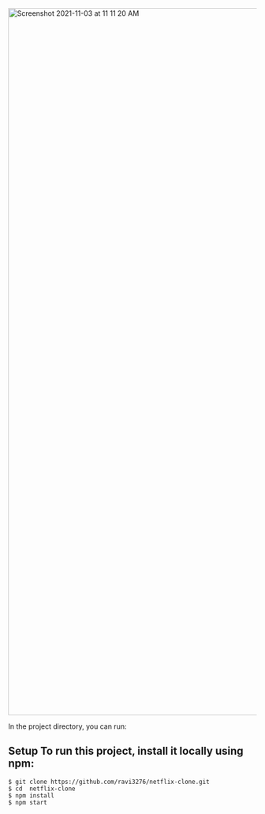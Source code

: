 <img width="1433" alt="Screenshot 2021-11-03 at 11 11 20 AM" src="https://user-images.githubusercontent.com/61781358/140014459-ec9fbaa7-443d-4d7e-9ae1-2cbb60f0dda1.png">

In the project directory,
you can run:
## Setup To run this project, install it locally using npm:
``` 
$ git clone https://github.com/ravi3276/netflix-clone.git
$ cd  netflix-clone
$ npm install 
$ npm start 
```
